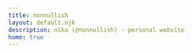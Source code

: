 ```yaml
---
title: nonnullish
layout: default.njk
description: nika (@nonnullish) - personal website
home: true
---
```

